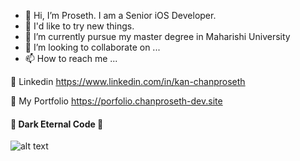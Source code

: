 * 👋 Hi, I’m Proseth. I am a Senior iOS Developer.
* 🤯 I'd like to try new things.
* 🏰 I’m currently pursue my master degree in Maharishi University
* 🥷 I’m looking to collaborate on ...
* 📫 How to reach me ...

🚀 Linkedin https://www.linkedin.com/in/kan-chanproseth


🚀 My Portfolio https://porfolio.chanproseth-dev.site

####  👿 Dark Eternal Code  👿

![alt text](https://github.com/kanchanproseth/kanchanproseth/blob/main/b1.jpg)


<!---
kanchanproseth/kanchanproseth is a ✨ special ✨ repository because its `README.md` (this file) appears on your GitHub profile.
You can click the Preview link to take a look at your changes.
--->
